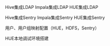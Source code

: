 Hive集成LDAP
Impala集成LDAP
HUE集成LDAP

Hive集成Sentry
Impala集成Sentry
HUE集成Sentry

用户、用户组映射配置（HUE，HDFS，Sentry）

HUE本地调试环境搭建
